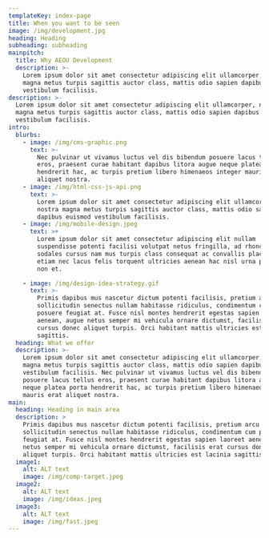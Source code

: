 ```yaml
---
templateKey: index-page
title: When you want to be seen
image: /img/development.jpg
heading: Heading
subheading: subheading
mainpitch:
  title: Why AEOU Development
  description: >-
    Lorem ipsum dolor sit amet consectetur adipiscing elit ullamcorper, nostra
    magna metus turpis sagittis auctor class, mattis odio sapien dapibus euismod
    vestibulum facilisis.
description: >-
  Lorem ipsum dolor sit amet consectetur adipiscing elit ullamcorper, nostra
  magna metus turpis sagittis auctor class, mattis odio sapien dapibus euismod
  vestibulum facilisis.
intro:
  blurbs:
    - image: /img/cms-graphic.png
      text: >-
        Nec pulvinar ut vivamus luctus vel dis bibendum posuere lacus tellus
        eros, praesent curae habitant dapibus litora augue neque platea porta
        hendrerit hac, ac turpis pretium libero himenaeos integer mauris erat
        aliquet nostra.
    - image: /img/html-css-js-api.png
      text: >-
        Lorem ipsum dolor sit amet consectetur adipiscing elit ullamcorper,
        nostra magna metus turpis sagittis auctor class, mattis odio sapien
        dapibus euismod vestibulum facilisis. 
    - image: /img/mobile-design.jpeg
      text: >+
        Lorem ipsum dolor sit amet consectetur adipiscing elit nullam
        suspendisse potenti facilisi volutpat netus fringilla, ad rhoncus
        sodales cursus nam mus turpis class consequat ac convallis placerat est,
        etiam nec lacus felis torquent ultricies aenean hac nisl urna penatibus
        non et.

    - image: /img/design-idea-strategy.gif
      text: >-
        Primis dapibus mus nascetur dictum potenti facilisis, pretium arcu
        sollicitudin senectus nullam habitasse ridiculus, condimentum cum
        posuere feugiat at. Fusce nisl montes hendrerit egestas sapien laoreet
        aenean, augue netus semper mi vehicula ornare dictumst, facilisis erat
        cursus donec aliquet turpis. Orci habitant mattis ultricies est lacinia
        sagittis.
  heading: What we offer
  description: >-
    Lorem ipsum dolor sit amet consectetur adipiscing elit ullamcorper, nostra
    magna metus turpis sagittis auctor class, mattis odio sapien dapibus euismod
    vestibulum facilisis. Nec pulvinar ut vivamus luctus vel dis bibendum
    posuere lacus tellus eros, praesent curae habitant dapibus litora augue
    neque platea porta hendrerit hac, ac turpis pretium libero himenaeos integer
    mauris erat aliquet nostra.
main:
  heading: Heading in main area
  description: >
    Primis dapibus mus nascetur dictum potenti facilisis, pretium arcu
    sollicitudin senectus nullam habitasse ridiculus, condimentum cum posuere
    feugiat at. Fusce nisl montes hendrerit egestas sapien laoreet aenean, augue
    netus semper mi vehicula ornare dictumst, facilisis erat cursus donec
    aliquet turpis. Orci habitant mattis ultricies est lacinia sagittis,
  image1:
    alt: ALT text
    image: /img/comp-target.jpeg
  image2:
    alt: ALT text
    image: /img/ideas.jpeg
  image3:
    alt: ALT text
    image: /img/fast.jpeg
---
```

